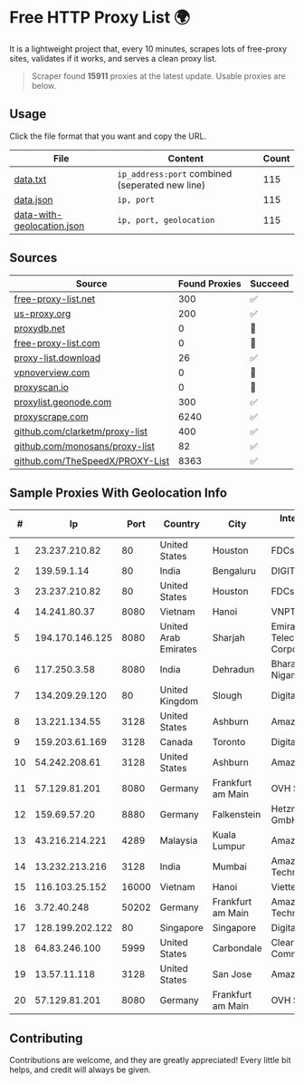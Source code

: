 
# Free HTTP Proxy List 🌍

It is a lightweight project that, every 10 minutes, scrapes lots of free-proxy sites, validates if it works, and serves a clean proxy list.


> Scraper found **15911** proxies at the latest update. Usable proxies are below.

## Usage

Click the file format that you want and copy the URL.


|File|Content|Count|
|----|-------|-----|
|[data.txt](https://raw.githubusercontent.com/themiralay/Proxy-List-World/master/data.txt)|`ip_address:port` combined (seperated new line)|115|
|[data.json](https://raw.githubusercontent.com/themiralay/Proxy-List-World/master/data.json)|`ip, port`|115|
|[data-with-geolocation.json](https://raw.githubusercontent.com/themiralay/Proxy-List-World/master/data-with-geolocation.json)|`ip, port, geolocation`|115|

## Sources

|Source|Found Proxies|Succeed|
|------|-------------|-------|
|[free-proxy-list.net](https://free-proxy-list.net)|300|✅|
|[us-proxy.org](https://www.us-proxy.org)|200|✅|
|[proxydb.net](http://proxydb.net)|0|🚫|
|[free-proxy-list.com](https://free-proxy-list.com/?page=&port=&type%5B%5D=http&type%5B%5D=https&up_time=0&search=Search)|0|🚫|
|[proxy-list.download](https://www.proxy-list.download/HTTP)|26|✅|
|[vpnoverview.com](https://vpnoverview.com/privacy/anonymous-browsing/free-proxy-servers)|0|🚫|
|[proxyscan.io](https://www.proxyscan.io)|0|🚫|
|[proxylist.geonode.com](https://proxylist.geonode.com/api/proxy-list?limit=300&page=1&sort_by=lastChecked&sort_type=desc&protocols=http,https)|300|✅|
|[proxyscrape.com](https://api.proxyscrape.com/v2/?request=displayproxies&protocol=http&timeout=10000&country=all&ssl=all&anonymity=all)|6240|✅|
|[github.com/clarketm/proxy-list](https://raw.githubusercontent.com/clarketm/proxy-list/master/proxy-list-raw.txt)|400|✅|
|[github.com/monosans/proxy-list](https://raw.githubusercontent.com/monosans/proxy-list/main/proxies/http.txt)|82|✅|
|[github.com/TheSpeedX/PROXY-List](https://raw.githubusercontent.com/TheSpeedX/PROXY-List/master/http.txt)|8363|✅|


## Sample Proxies With Geolocation Info

|#|Ip|Port|Country|City|Internet Service Provider|
|-|--|----|-------|----|-------------------------|
|1|23.237.210.82|80|United States|Houston|FDCservers.net|
|2|139.59.1.14|80|India|Bengaluru|DIGITALOCEAN|
|3|23.237.210.82|80|United States|Houston|FDCservers.net|
|4|14.241.80.37|8080|Vietnam|Hanoi|VNPT|
|5|194.170.146.125|8080|United Arab Emirates|Sharjah|Emirates Telecommunications Corporation|
|6|117.250.3.58|8080|India|Dehradun|Bharat Sanchar Nigam Ltd|
|7|134.209.29.120|80|United Kingdom|Slough|DigitalOcean, LLC|
|8|13.221.134.55|3128|United States|Ashburn|Amazon.com, Inc.|
|9|159.203.61.169|3128|Canada|Toronto|DigitalOcean, LLC|
|10|54.242.208.61|3128|United States|Ashburn|Amazon.com, Inc.|
|11|57.129.81.201|8080|Germany|Frankfurt am Main|OVH SAS|
|12|159.69.57.20|8880|Germany|Falkenstein|Hetzner Online GmbH|
|13|43.216.214.221|4289|Malaysia|Kuala Lumpur|Amazon.com, Inc.|
|14|13.232.213.216|3128|India|Mumbai|Amazon Technologies Inc.|
|15|116.103.25.152|16000|Vietnam|Hanoi|Viettel Corporation|
|16|3.72.40.248|50202|Germany|Frankfurt am Main|Amazon Technologies Inc.|
|17|128.199.202.122|80|Singapore|Singapore|DigitalOcean, LLC|
|18|64.83.246.100|5999|United States|Carbondale|Clearwave Communications|
|19|13.57.11.118|3128|United States|San Jose|Amazon.com, Inc.|
|20|57.129.81.201|8080|Germany|Frankfurt am Main|OVH SAS|



## Contributing

Contributions are welcome, and they are greatly appreciated! Every
little bit helps, and credit will always be given.

